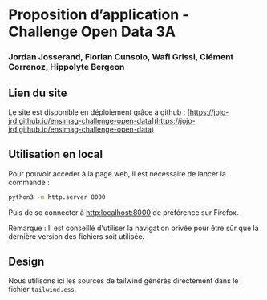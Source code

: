 # Proposition d’application - Challenge Open Data 3A

### Jordan Josserand, Florian Cunsolo, Wafi Grissi, Clément Correnoz, Hippolyte Bergeon

## Lien du site

Le site est disponible en déploiement grâce à github : [https://jojo-jrd.github.io/ensimag-challenge-open-data](https://jojo-jrd.github.io/ensimag-challenge-open-data)

## Utilisation en local

Pour pouvoir acceder à la page web, il est nécessaire de lancer la commande : 
```bash
python3 -m http.server 8000
```

Puis de se connecter à [http:localhost:8000](http:localhost:8000) de préférence sur Firefox.

Remarque : Il est conseillé d'utiliser la navigation privée pour être sûr que la dernière version des fichiers soit utilisée.

## Design

Nous utilisons ici les sources de tailwind générés directement dans le fichier `tailwind.css`.
